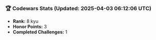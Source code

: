 ### 🏆 Codewars Stats (Updated: 2025-04-03 06:12:06 UTC)

- **Rank:** 8 kyu
- **Honor Points:** 3
- **Completed Challenges:** 1
